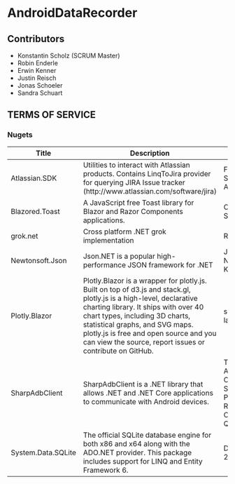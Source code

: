 # AndroidDataRecorder 

## Contributors
* Konstantin Scholz (SCRUM Master)
* Robin Enderle
* Erwin Kenner
* Justin Reisch
* Jonas Schoeler 
* Sandra Schuart

## TERMS OF SERVICE

### Nugets
<table>
  <thead>
    <tr>
      <th>Title</th>
      <th>Description</th>
      <th>Author</th>
      <th>Published</th>
      <th>Version</th>
      <th>Link</th>
    </tr>
  </thead>
  <tbody>
    <tr>
      <td>Atlassian.SDK</td>
      <td>Utilities to interact with Atlassian products. Contains LinqToJira provider for querying JIRA Issue tracker (http://www.atlassian.com/software/jira)</td>
      <td>Federico Silva Armas</td>
      <td>January 19, 2021</td>
      <td>12.4.0</td>
      <td>https://www.nuget.org/packages/Atlassian.SDK/</td>
    </tr>
    <tr>
      <td>Blazored.Toast</td>
      <td>A JavaScript free Toast library for Blazor and Razor Components applications.</td>
      <td>Chris Sainty</td>
      <td>May 20, 2020</td>
      <td>3.1.2</td>
      <td>https://www.nuget.org/packages/Blazored.Toast</td>
    </tr>
     <tr>
      <td>grok.net</td>
      <td>Cross platform .NET grok implementation</td>
      <td>RMarusyk</td>
      <td>July 13, 2019</td>
      <td>1.0.1</td>
      <td>https://www.nuget.org/packages/grok.net</td>
    </tr>
     <tr>
      <td>Newtonsoft.Json</td>
      <td>Json.NET is a popular high-performance JSON framework for .NET</td>
      <td>James Newton-King</td>
      <td>March 22, 2021</td>
      <td>13.0.1</td>
      <td>https://www.nuget.org/packages/Newtonsoft.Json</td>
    </tr>
     <tr>
      <td>Plotly.Blazor</td>
      <td>Plotly.Blazor is a wrapper for plotly.js.
           Built on top of d3.js and stack.gl, plotly.js is a high-level, declarative charting library. It ships with over 40 chart types, including 3D charts, statistical graphs, and SVG maps.
           plotly.js is free and open source and you can view the source, report issues or contribute on GitHub.</td>
      <td>sean-laytec</td>
      <td>March 24, 2021</td>
      <td>2.0.0</td>
      <td>https://www.nuget.org/packages/Plotly.Blazor</td>
    </tr>
     <tr>
      <td>SharpAdbClient</td>
      <td>SharpAdbClient is a .NET library that allows .NET and .NET Core applications to communicate with Android devices.</td>
      <td>The Android Open Source Project, Ryan Conrad, Quamotion</td>
      <td>September 22, 2020</td>
      <td>2.3.23</td>
      <td>https://www.nuget.org/packages/SharpAdbClient</td>
    </tr>
     <tr>
      <td>System.Data.SQLite</td>
      <td>The official SQLite database engine for both x86 and x64 along with the ADO.NET provider.  This package includes support for LINQ and Entity Framework 6.</td>
      <tdSQLite Development Team</td>
      <td>December 24, 2020</td>
      <td>1.0.113.7</td>
      <td>https://www.nuget.org/packages/System.Data.SQLite</td>
    </tr>
  </tbody>
</table>
